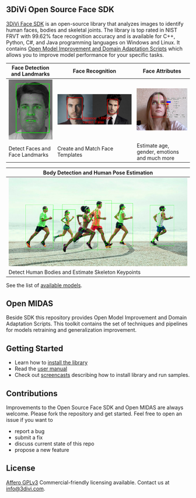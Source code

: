 
## 3DiVi Open Source Face SDK

[3DiVi Face SDK](sdk/) is an open-source library that analyzes images to identify human faces, bodies and skeletal joints. The library is top rated in NIST FRVT with 99.62% face recognition accuracy and is available for C++, Python, C#, and Java programming languages on Windows and Linux.
It contains [Open Model Improvement and Domain Adaptation Scripts](open_midas/) which allows you to improve model performance for your specific tasks.

|Face Detection and Landmarks|Face Recognition|Face Attributes|
|--|--|--|
|![face_detector](sdk/img_samples/doc/detection_and_landmarks.png)|![face_detector](sdk/img_samples/doc/face_recognition.png)|![face_detector](sdk/img_samples/doc/face_attributes.png) |
| Detect Faces and Face Landmarks| Create and Match Face Templates | Estimate age, gender, emotions and much more|

|Body Detection and Human Pose Estimation|
|--|
|![face_detector](sdk/img_samples/doc/pose_estimation.png)|
| Detect Human Bodies and Estimate Skeleton Keypoints| 

See the list of [available models](docs/user_manual.md#available-models).


## Open MIDAS

Beside SDK this repository provides Open Model Improvement and Domain Adaptation Scripts. This toolkit contains the set of techniques and pipelines for models retraining and generalization improvement.

## Getting Started 
* Learn how to [install the library](docs/getting_started.md)
* Read the [user manual](docs/user_manual.md)
* Check out [screencasts](https://drive.google.com/drive/folders/1usrXjxNVQqUQcSoM3bnnyd1ZB9HSJb7u?usp=sharing) describing how to install library and run samples.

## Contributions

Improvements to the Open Source Face SDK and Open MIDAS are always welcome. Please fork the repository and get started. 
Feel free  to open an issue if you want to
* report a bug
* submit a fix
* discuss current state of this repo
* propose a new feature

## License

[Affero GPLv3](http://www.gnu.org/licenses/agpl-3.0.html)
Commercial-friendly licensing available. Contact us at info@3divi.com.
